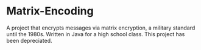 # Matrix-Encoding
A project that encrypts messages via matrix encryption, a military standard until the 1980s. Written in Java for a high school class.
This project has been depreciated.
